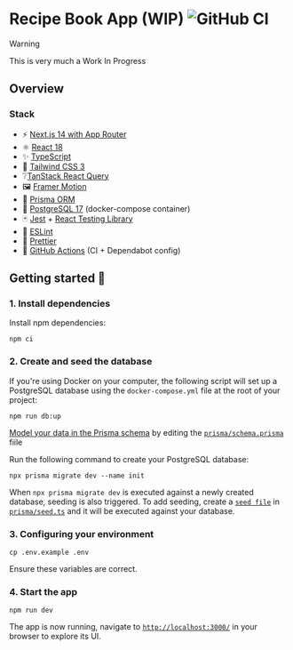 # Recipe Book App (WIP) ![GitHub CI](https://github.com/michaelclemens/recipe-book-app/actions/workflows/ci.yml/badge.svg)

> [!WARNING]
> This is very much a Work In Progress

## Overview

### Stack

- ⚡️ [Next.js 14 with App Router](https://nextjs.org/docs)
- ⚛️ [React 18](https://18.react.dev/)
- ✨ [TypeScript](https://www.typescriptlang.org/docs/)
- 💨 [Tailwind CSS 3](https://tailwindcss.com/docs)
- ❔[TanStack React Query](https://tanstack.com/query/latest/docs)
- 🖼️ [Framer Motion](https://www.framer.com/motion/)
- 🌈 [Prisma ORM](https://www.prisma.io/docs/orm)
- 🐘 [PostgreSQL 17](https://www.postgresql.org/docs/17/index.html) (docker-compose container)
- 🃏 [Jest](https://jestjs.io/docs) + [React Testing Library](https://testing-library.com/docs/react-testing-library/intro/)
- 📏 [ESLint](https://eslint.org/docs)
- 💖 [Prettier](https://prettier.io/docs/en/)
- 👷 [GitHub Actions](https://docs.github.com/en/actions) (CI + Dependabot config)

## Getting started 🚀

### 1. Install dependencies

Install npm dependencies:

```
npm ci
```

### 2. Create and seed the database

If you're using Docker on your computer, the following script will set up a PostgreSQL database using the `docker-compose.yml` file at the root of
your project:

```
npm run db:up
```

[Model your data in the Prisma schema](https://www.prisma.io/docs/getting-started/quickstart#2-model-your-data-in-the-prisma-schema) by editing the
[`prisma/schema.prisma`](./prisma/schema.prisma) fiile

Run the following command to create your PostgreSQL database:

```
npx prisma migrate dev --name init
```

When `npx prisma migrate dev` is executed against a newly created database, seeding is also triggered. To add seeding, create a
[`seed file`](https://www.prisma.io/docs/getting-started/quickstart#2-model-your-data-in-the-prisma-schema) in [`prisma/seed.ts`](./prisma/seed.ts)
and it will be executed against your database.

### 3. Configuring your environment

```
cp .env.example .env
```

Ensure these variables are correct.

### 4. Start the app

```
npm run dev
```

The app is now running, navigate to [`http://localhost:3000/`](http://localhost:3000/) in your browser to explore its UI.

